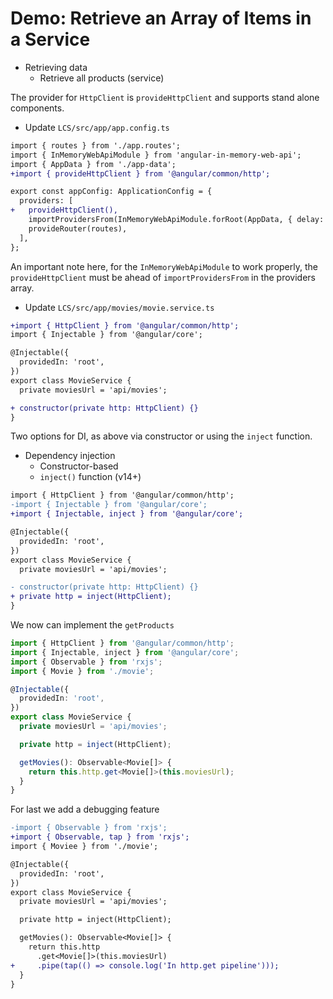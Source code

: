 # Demo: Retrieve an Array of Items in a Service

- Retrieving data
  - Retrieve all products (service)

The provider for `HttpClient` is `provideHttpClient` and supports stand alone components.

- Update `LCS/src/app/app.config.ts`

```diff
import { routes } from './app.routes';
import { InMemoryWebApiModule } from 'angular-in-memory-web-api';
import { AppData } from './app-data';
+import { provideHttpClient } from '@angular/common/http';

export const appConfig: ApplicationConfig = {
  providers: [
+   provideHttpClient(),
    importProvidersFrom(InMemoryWebApiModule.forRoot(AppData, { delay: 1000 })),
    provideRouter(routes),
  ],
};

```

An important note here, for the `InMemoryWebApiModule` to work properly, the `provideHttpClient` must be ahead of `importProvidersFrom` in the providers array.

- Update `LCS/src/app/movies/movie.service.ts`

```diff
+import { HttpClient } from '@angular/common/http';
import { Injectable } from '@angular/core';

@Injectable({
  providedIn: 'root',
})
export class MovieService {
  private moviesUrl = 'api/movies';

+ constructor(private http: HttpClient) {}
}

```

Two options for DI, as above via constructor or using the `inject` function.

- Dependency injection
  - Constructor-based
  - `inject()` function (v14+)

```diff
import { HttpClient } from '@angular/common/http';
-import { Injectable } from '@angular/core';
+import { Injectable, inject } from '@angular/core';

@Injectable({
  providedIn: 'root',
})
export class MovieService {
  private moviesUrl = 'api/movies';

- constructor(private http: HttpClient) {}
+ private http = inject(HttpClient);
}
```

We now can implement the `getProducts`

```ts
import { HttpClient } from '@angular/common/http';
import { Injectable, inject } from '@angular/core';
import { Observable } from 'rxjs';
import { Movie } from './movie';

@Injectable({
  providedIn: 'root',
})
export class MovieService {
  private moviesUrl = 'api/movies';

  private http = inject(HttpClient);

  getMovies(): Observable<Movie[]> {
    return this.http.get<Movie[]>(this.moviesUrl);
  }
}
```

For last we add a debugging feature

```diff
-import { Observable } from 'rxjs';
+import { Observable, tap } from 'rxjs';
import { Moviee } from './movie';

@Injectable({
  providedIn: 'root',
})
export class MovieService {
  private moviesUrl = 'api/movies';

  private http = inject(HttpClient);

  getMovies(): Observable<Movie[]> {
    return this.http
      .get<Movie[]>(this.moviesUrl)
+     .pipe(tap(() => console.log('In http.get pipeline')));
  }
}
```